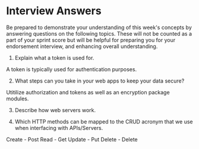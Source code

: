 # Interview Answers
Be prepared to demonstrate your understanding of this week's concepts by answering questions on the following topics. These will not be counted as a part of your sprint score but will be helpful for preparing you for your endorsement interview, and enhancing overall understanding.


1. Explain what a token is used for.

A token is typically used for authentication purposes.

2. What steps can you take in your web apps to keep your data secure?

Utitilize authorization and tokens as well as an encryption package modules.

3. Describe how web servers work.

4. Which HTTP methods can be mapped to the CRUD acronym that we use when interfacing with APIs/Servers.

Create - Post 
Read - Get
Update - Put
Delete - Delete